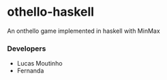 # othello-haskell
An onthello game implemented in haskell with MinMax

### Developers
- Lucas Moutinho
- Fernanda